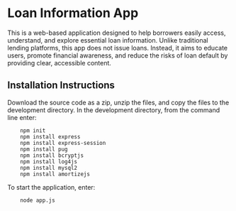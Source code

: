 # Loan Information App
This is a web-based application designed to help borrowers easily access, understand, and explore essential loan information. Unlike traditional lending platforms, this app does not issue loans. Instead, it aims to educate users, promote financial awareness, and reduce the risks of loan default by providing clear, accessible content.

## Installation Instructions
Download the source code as a zip, unzip the files, and copy the files to the development directory.
In the development directory, from the command line enter:
```    
    npm init
    npm install express
    npm install express-session
    npm install pug
    npm install bcryptjs
    npm install log4js
    npm install mysql2
    npm install amortizejs
```    

To start the application, enter:
```    
    node app.js
```
